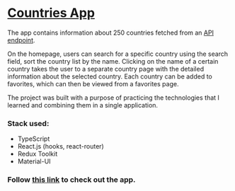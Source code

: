 # [Countries App]()

The app contains information about 250 countries fetched from an [API endpoint](https://restcountries.com/).

On the homepage, users can search for a specific country using the search field, sort the country list by the name. Clicking on the name of a certain country takes the user to a separate country page with the detailed information about the selected country. Each country can be added to favorites, which can then be viewed from a favorites page.

The project was built with a purpose of practicing the technologies that I learned and combining them in a single application.

### Stack used:

- TypeScript
- React.js (hooks, react-router)
- Redux Toolkit
- Material-UI

### Follow [this link]() to check out the app.
